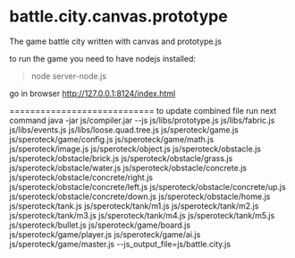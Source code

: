 battle.city.canvas.prototype
============================

The game battle city written with canvas and prototype.js


to run the game you need to have nodejs installed:
>node server-node.js

go in browser http://127.0.0.1:8124/index.html

============================
to update combined file run next command
java -jar js/compiler.jar --js js/libs/prototype.js js/libs/fabric.js js/libs/events.js js/libs/loose.quad.tree.js js/speroteck/game.js js/speroteck/game/config.js js/speroteck/game/math.js js/speroteck/image.js js/speroteck/object.js js/speroteck/obstacle.js js/speroteck/obstacle/brick.js js/speroteck/obstacle/grass.js js/speroteck/obstacle/water.js js/speroteck/obstacle/concrete.js js/speroteck/obstacle/concrete/right.js js/speroteck/obstacle/concrete/left.js js/speroteck/obstacle/concrete/up.js js/speroteck/obstacle/concrete/down.js js/speroteck/obstacle/home.js js/speroteck/tank.js js/speroteck/tank/m1.js js/speroteck/tank/m2.js js/speroteck/tank/m3.js js/speroteck/tank/m4.js js/speroteck/tank/m5.js js/speroteck/bullet.js js/speroteck/game/board.js js/speroteck/game/player.js js/speroteck/game/ai.js js/speroteck/game/master.js --js_output_file=js/battle.city.js
